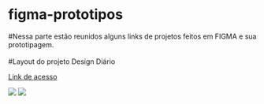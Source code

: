 # figma-prototipos

#Nessa parte estão reunidos alguns links de projetos feitos em FIGMA e sua prototipagem.<br><br>
#Layout do projeto Design Diário

<a href="https://www.figma.com/proto/BSdGPYPNJRb1cqOy8AizxC/Design-Di%C3%A1rio---Projeto-Figma-%5BAlura%5D?page-id=0%3A1&type=design&node-id=1-5&viewport=390%2C445%2C1&scaling=scale-down&starting-point-node-id=1%3A5" target="_blank">Link de acesso</a>

<img src="https://drive.google.com/file/d/1pwZ_zjZr9Hev258pM6TVJaS4r6f0mJqT/view?usp=drivesdk"/>
<img src="https://drive.google.com/file/d/1pwZ_zjZr9Hev258pM6TVJaS4r6f0mJqT/view">